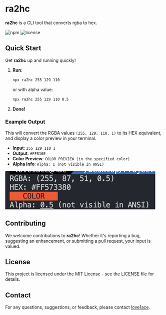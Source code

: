 # ra2hc

**ra2hc** is a CLI tool that converts rgba to hex.

![npm](https://img.shields.io/npm/v/h2rac)
![license](https://img.shields.io/npm/l/h2rac)
## Quick Start

Get **ra2hc** up and running quickly!

1. **Run**:
    ```bash
    npx ra2hc 255 129 110
    ```
    or with alpha value:
    ```bash
    npx ra2hc 255 129 110 0.5
    ```
2. **Done!**

### Example Output

This will convert the RGBA values `(255, 129, 110, 1)` to its HEX equivalent, and display a color preview in your terminal.

- **Input**: `255 129 110 1`
- **Output**: `#FF816E`
- **Color Preview**: `COLOR PREVIEW (in the specified color)`
- **Alpha Info**: `Alpha: 1 (not visible in ANSI)`

![img](img.png)

## Contributing

We welcome contributions to **ra2hc**! Whether it's reporting a bug, suggesting an enhancement, or submitting a pull request, your input is valued.

## License

This project is licensed under the MIT License - see the [LICENSE](LICENSE) file for details.

## Contact

For any questions, suggestions, or feedback, please contact [love1ace](mailto:lovelacedud@gmail.com).